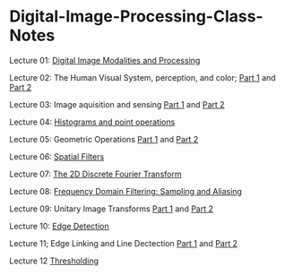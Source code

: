 # Digital-Image-Processing-Class-Notes

Lecture 01: [Digital Image Modalities and Processing](Digital-Image-Processing-Class-Notes/Intro_to_Digital_Image_Processing_Lecture_01;_Digital_Image_Modalities_and_Processing.pdf)

Lecture 02: The Human Visual System, perception, and color; [Part 1](Digital-Image-Processing-Class-Notes/Intro_to_Digital_Image_Processing_Lecture_02;_The_Human_visual_system,_perception,_and_color_part1.pdf) and [Part 2](Digital-Image-Processing-Class-Notes/Intro_to_Digital_Image_Processing_Lecture_02;_The_Human_visual_system,_perception,_and_color_part2.pdf)

Lecture 03: Image aquisition and sensing [Part 1](Digital-Image-Processing-Class-Notes/Intro_to_Digital_Image_Processing_Lecture_03;_Image_aquisition_and_sensing_part1.pdf) and [Part 2](Digital-Image-Processing-Class-Notes/Intro_to_Digital_Image_Processing_Lecture_03;_Image_aquisition_and_sensing_part2.pdf)

Lecture 04: [Histograms and point operations](Digital-Image-Processing-Class-Notes/Intro_to_Digital_Image_Processing_Lecture_04;_Histograms_and_point_operations.pdf)

Lecture 05: Geometric Operations [Part 1](Digital-Image-Processing-Class-Notes/Intro_to_Digital_Image_Processing_Lecture_05;_Geometric_Operations_part1.pdf) and [Part 2](Digital-Image-Processing-Class-Notes/Intro_to_Digital_Image_Processing_Lecture_05;_Geometric_Operations_part2.pdf)

Lecture 06: [Spatial Filters](Digital-Image-Processing-Class-Notes/Intro_to_Digital_Image_Processing_Lecture_06;_Spatial_Filters.pdf)

Lecture 07: [The 2D Discrete Fourier Transform](Digital-Image-Processing-Class-Notes/Intro_to_Digital_Image_Processing_Lecture_07;_The_2D_Discrete_Fourier_Transform.pdf)

Lecture 08: [Frequency Domain Filtering: Sampling and Aliasing](Digital-Image-Processing-Class-Notes/Intro_to_Digital_Image_Processing_Lecture_08;_Frequency_Domain_Filtering;_Sampling_and_Aliasing.pdf)

Lecture 09: Unitary Image Transforms [Part 1](Digital-Image-Processing-Class-Notes/Intro_to_Digital_Image_Processing_Lecture_09;_Unitary_Image_Transformspart1.pdf) and [Part 2](Digital-Image-Processing-Class-Notes/Intro_to_Digital_Image_Processing_Lecture_09;_Unitary_Image_Transformspart2.pdf)

Lecture 10: [Edge Detection](Digital-Image-Processing-Class-Notes/Intro_to_Digital_Image_Processing_Lecture_10;_Edge_Detection.pdf)

Lecture 11; Edge Linking and Line Dectection [Part 1](Digital-Image-Processing-Class-Notes/Intro_to_Digital_Image_Processing_Lecture_11;_Edge_Linking_and_Line_Detectionpart1.pdf) and [Part 2](Digital-Image-Processing-Class-Notes/Intro_to_Digital_Image_Processing_Lecture_11;_Edge_Linking_and_Line_Detectionpart2.pdf)

Lecture 12 [Thresholding](Digital-Image-Processing-Class-Notes/Intro_to_Digital_Image_Processing_Lecture_12;_Thresholding.pdf)

